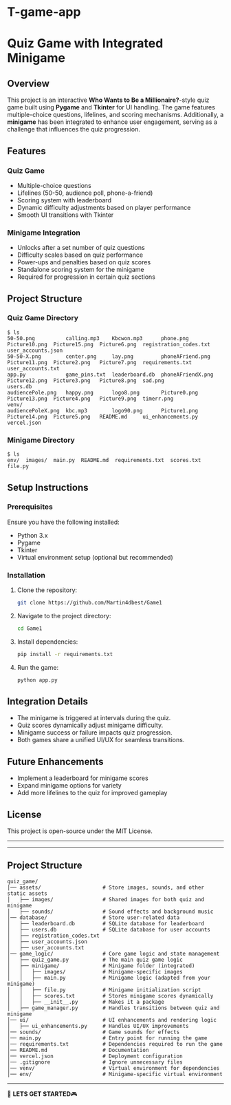 # T-game-app

# Quiz Game with Integrated Minigame

## Overview

This project is an interactive **Who Wants to Be a Millionaire?**-style quiz game built using **Pygame** and **Tkinter** for UI handling. The game features multiple-choice questions, lifelines, and scoring mechanisms. Additionally, a **minigame** has been integrated to enhance user engagement, serving as a challenge that influences the quiz progression.

## Features

### Quiz Game

- Multiple-choice questions
- Lifelines (50-50, audience poll, phone-a-friend)
- Scoring system with leaderboard
- Dynamic difficulty adjustments based on player performance
- Smooth UI transitions with Tkinter

### Minigame Integration

- Unlocks after a set number of quiz questions
- Difficulty scales based on quiz performance
- Power-ups and penalties based on quiz scores
- Standalone scoring system for the minigame
- Required for progression in certain quiz sections

## Project Structure

### **Quiz Game Directory**

```
$ ls
50-50.png          calling.mp3    Kbcwon.mp3      phone.png          Picture10.png  Picture15.png  Picture6.png  registration_codes.txt  user_accounts.json
50-50-X.png        center.png     lay.png         phoneAFriend.png   Picture11.png  Picture2.png   Picture7.png  requirements.txt        user_accounts.txt
app.py             game_pins.txt  leaderboard.db  phoneAFriendX.png  Picture12.png  Picture3.png   Picture8.png  sad.png                 users.db
audiencePole.png   happy.png      logo8.png       Picture0.png       Picture13.png  Picture4.png   Picture9.png  timerr.png              venv/
audiencePoleX.png  kbc.mp3        logo90.png      Picture1.png       Picture14.png  Picture5.png   README.md     ui_enhancements.py      vercel.json      
```

### **Minigame Directory**

```
$ ls
env/  images/  main.py  README.md  requirements.txt  scores.txt  file.py
```

## Setup Instructions

### Prerequisites

Ensure you have the following installed:

- Python 3.x
- Pygame
- Tkinter
- Virtual environment setup (optional but recommended)

### Installation

1. Clone the repository:

   ```sh
   git clone https://github.com/Martin4dbest/Game1
   ```

2. Navigate to the project directory:

   ```sh
   cd Game1
   ```

3. Install dependencies:

   ```sh
   pip install -r requirements.txt
   ```

4. Run the game:

   ```sh
   python app.py
   ```

## Integration Details

- The minigame is triggered at intervals during the quiz.
- Quiz scores dynamically adjust minigame difficulty.
- Minigame success or failure impacts quiz progression.
- Both games share a unified UI/UX for seamless transitions.

## Future Enhancements

- Implement a leaderboard for minigame scores
- Expand minigame options for variety
- Add more lifelines to the quiz for improved gameplay

## License

This project is open-source under the MIT License.

---



---

## **Project Structure**

```
quiz_game/
│── assets/                    # Store images, sounds, and other static assets
│   ├── images/                # Shared images for both quiz and minigame
│   ├── sounds/                # Sound effects and background music
│── database/                  # Store user-related data
│   ├── leaderboard.db         # SQLite database for leaderboard
│   ├── users.db               # SQLite database for user accounts
│   ├── registration_codes.txt
│   ├── user_accounts.json
│   ├── user_accounts.txt
│── game_logic/                # Core game logic and state management
│   ├── quiz_game.py           # The main quiz game logic
│   ├── minigame/              # Minigame folder (integrated)
│   │   ├── images/            # Minigame-specific images
│   │   ├── main.py            # Minigame logic (adapted from your minigame)
│   │   ├── file.py            # Minigame initialization script
│   │   ├── scores.txt         # Stores minigame scores dynamically
│   │   ├── __init__.py        # Makes it a package
│   ├── game_manager.py        # Handles transitions between quiz and minigame
│── ui/                        # UI enhancements and rendering logic
│   ├── ui_enhancements.py     # Handles UI/UX improvements
│── sounds/                    # Game sounds for effects
│── main.py                    # Entry point for running the game
│── requirements.txt           # Dependencies required to run the game
│── README.md                  # Documentation
│── vercel.json                # Deployment configuration
│── .gitignore                 # Ignore unnecessary files
│── venv/                      # Virtual environment for dependencies
│── env/                       # Minigame-specific virtual environment
```

---



🚀 **LETS GET STARTED**🎮
